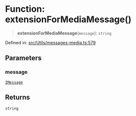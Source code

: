 # Function: extensionForMediaMessage()

> **extensionForMediaMessage**(`message`): `string`

Defined in: [src/Utils/messages-media.ts:579](https://github.com/Fokusdotid/Baileys/blob/d7495b24bcd136e35724329fba661cfcc0bc8eed/src/Utils/messages-media.ts#L579)

## Parameters

### message

[`IMessage`](../namespaces/proto/interfaces/IMessage.md)

## Returns

`string`
